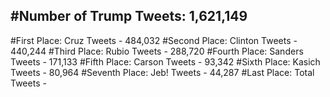 #Number of Trump Tweets: 1,621,149
---
#First Place: Cruz Tweets - 484,032
#Second Place: Clinton Tweets - 440,244
#Third Place: Rubio Tweets - 288,720
#Fourth Place: Sanders Tweets - 171,133
#Fifth Place: Carson Tweets - 93,342
#Sixth Place: Kasich Tweets - 80,964
#Seventh Place: Jeb! Tweets - 44,287
#Last Place: Total Tweets -  
